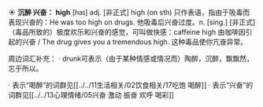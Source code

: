 ☀ <span class="category">**沉醉 兴奋：**</span>
<span class="vocabulary">**high**</span> [haɪ] 
<span class="definition">adj. [非正式] high (on sth) 只作表语，指由于吸毒而表现兴奋的：</span>He was too high on drugs. 他吸毒后兴奋过度。<span class="definition">n. [sing.] [非正式]（毒品所致的）极度欢乐和兴奋的感觉，可叫做快感：</span>caffeine high 由咖啡因引起的兴奋 / The drug gives you a tremendous high. 这种毒品使你亢奋异常。

周边词汇补充：
· drunk可表示（由于某种情感或情况而）陶醉，沉醉，飘飘然，忘乎所以。

· 表示“喝醉”的词群见[[../../11生活相关/02饮食相关/17吃饱 喝醉]]
· 表示“兴奋”的词群见[[../../13心理情绪/05兴奋 激动 振奋 欢呼 喝彩]]
